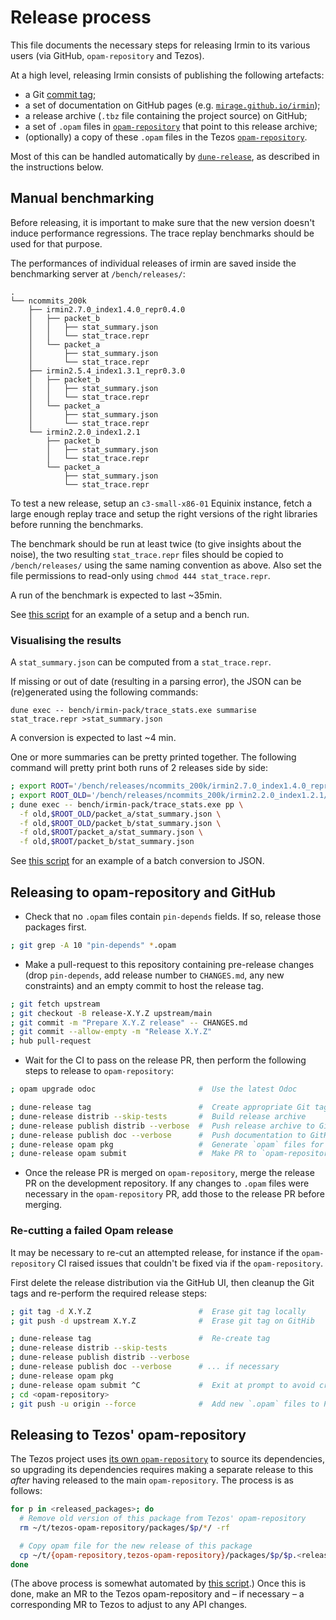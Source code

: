 # Release process

This file documents the necessary steps for releasing Irmin to its various users
(via GitHub, `opam-repository` and Tezos).

At a high level, releasing Irmin consists of publishing the following artefacts:

- a Git [commit tag][git-tags];
- a set of documentation on GitHub pages (e.g. [`mirage.github.io/irmin`][pages-docs]);
- a release archive (`.tbz` file containing the project source) on GitHub;
- a set of `.opam` files in [`opam-repository`][opam-repo] that point to this
  release archive;
- (optionally) a copy of these `.opam` files in the Tezos
  [`opam-repository`][tezos-opam-repo].

Most of this can be handled automatically by [`dune-release`][dune-release], as
described in the instructions below.

[git-tags]: https://git-scm.com/book/en/v2/Git-Basics-Tagging
[pages-docs]: https://mirage.github.io/irmin
[dune-release]: https://github.com/ocamllabs/dune-release
[opam-repo]: https://github.com/ocaml/opam-repository


## Manual benchmarking

Before releasing, it is important to make sure that the new version doesn't
induce performance regressions. The trace replay benchmarks should be used
for that purpose.

The performances of individual releases of irmin are saved inside the
benchmarking server at `/bench/releases/`:
```
.
└── ncommits_200k
    ├── irmin2.7.0_index1.4.0_repr0.4.0
    │   ├── packet_b
    │   │   ├── stat_summary.json
    │   │   └── stat_trace.repr
    │   └── packet_a
    │       ├── stat_summary.json
    │       └── stat_trace.repr
    ├── irmin2.5.4_index1.3.1_repr0.3.0
    │   ├── packet_b
    │   │   ├── stat_summary.json
    │   │   └── stat_trace.repr
    │   └── packet_a
    │       ├── stat_summary.json
    │       └── stat_trace.repr
    └── irmin2.2.0_index1.2.1
        ├── packet_b
        │   ├── stat_summary.json
        │   └── stat_trace.repr
        └── packet_a
            ├── stat_summary.json
            └── stat_trace.repr
```

To test a new release, setup an `c3-small-x86-01` Equinix instance, fetch a large
enough replay trace and setup the right versions of the right libraries
before running the benchmarks.

The benchmark should be run at least twice (to give insights about the noise), 
the two resulting `stat_trace.repr` files should be copied to 
`/bench/releases/` using the same naming convention as above. Also set the file
permissions to read-only using `chmod 444 stat_trace.repr`.

A run of the benchmark is expected to last \~35min.

See [this script](https://github.com/tarides/irmin-tezos/blob/master/bench.sh) for an example of a setup and a bench run.

### Visualising the results

A `stat_summary.json` can be computed from a `stat_trace.repr`. 

If missing or out of date (resulting in a parsing error), the JSON can be
(re)generated using the following commands:
```
dune exec -- bench/irmin-pack/trace_stats.exe summarise stat_trace.repr >stat_summary.json
```

A conversion is expected to last \~4 min.

One or more summaries can be pretty printed together. The following command 
will pretty print both runs of 2 releases side by side:
```sh
; export ROOT='/bench/releases/ncommits_200k/irmin2.7.0_index1.4.0_repr0.4.0/'
; export ROOT_OLD='/bench/releases/ncommits_200k/irmin2.2.0_index1.2.1/'
; dune exec -- bench/irmin-pack/trace_stats.exe pp \
  -f old,$ROOT_OLD/packet_a/stat_summary.json \
  -f old,$ROOT_OLD/packet_b/stat_summary.json \
  -f old,$ROOT/packet_a/stat_summary.json \
  -f old,$ROOT/packet_b/stat_summary.json
```

See [this script](https://github.com/tarides/irmin-tezos/blob/master/summarise.sh) for an example of a batch conversion to JSON.

## Releasing to opam-repository and GitHub

- Check that no `.opam` files contain `pin-depends` fields. If so, release those
  packages first.

```sh
; git grep -A 10 "pin-depends" *.opam
```

- Make a pull-request to this repository containing pre-release changes (drop
  `pin-depends`, add release number to `CHANGES.md`, any new constraints) and an
  empty commit to host the release tag.

```sh
; git fetch upstream
; git checkout -B release-X.Y.Z upstream/main
; git commit -m "Prepare X.Y.Z release" -- CHANGES.md
; git commit --allow-empty -m "Release X.Y.Z"
; hub pull-request
```

- Wait for the CI to pass on the release PR, then perform the following steps to
  release to `opam-repository`:

```sh
; opam upgrade odoc                       #  Use the latest Odoc

; dune-release tag                        #  Create appropriate Git tag by reading CHANGES.md
; dune-release distrib --skip-tests       #  Build release archive
; dune-release publish distrib --verbose  #  Push release archive to GitHub
; dune-release publish doc --verbose      #  Push documentation to GitHub pages
; dune-release opam pkg                   #  Generate `opam` files for `opam-repository`
; dune-release opam submit                #  Make PR to `opam-repository`
```

- Once the release PR is merged on `opam-repository`, merge the release PR on
  the development repository. If any changes to `.opam` files were necessary in
  the `opam-repository` PR, add those to the release PR before merging.

### Re-cutting a failed Opam release

It may be necessary to re-cut an attempted release, for instance if the
`opam-repository` CI raised issues that couldn't be fixed via if the
`opam-repository`.

First delete the release distribution via the GitHub UI, then cleanup the Git
tags and re-perform the required release steps:

```sh
; git tag -d X.Y.Z                        #  Erase git tag locally
; git push -d upstream X.Y.Z              #  Erase git tag on GitHib

; dune-release tag                        #  Re-create tag
; dune-release distrib --skip-tests
; dune-release publish distrib --verbose
; dune-release publish doc --verbose      # ... if necessary
; dune-release opam pkg
; dune-release opam submit ^C             #  Exit at prompt to avoid creating pull request
; cd <opam-repository>
; git push -u origin --force              #  Add new `.opam` files to PR
```

## Releasing to Tezos' opam-repository

The Tezos project uses [its own `opam-repository`][tezos-opam-repo] to source
its dependencies, so upgrading its dependencies requires making a separate
release to this _after_ having released to the main `opam-repository`. The
process is as follows:

```sh
for p in <released_packages>; do
  # Remove old version of this package from Tezos' opam-repository
  rm ~/t/tezos-opam-repository/packages/$p/*/ -rf

  # Copy opam file for the new release of this package
  cp ~/t/{opam-repository,tezos-opam-repository}/packages/$p/$p.<release_version> -r
done
```

(The above process is somewhat automated by [this
script][tezos-downstream-script].) Once this is done, make an MR to the Tezos
opam-repository and – if necessary – a corresponding MR to Tezos to adjust to
any API changes.

[tezos-opam-repo]: https://gitlab.com/tezos/opam-repository
[tezos-downstream-script]: https://github.com/CraigFe/dotfiles/blob/main/scripts/.scripts/tezos-downstream
